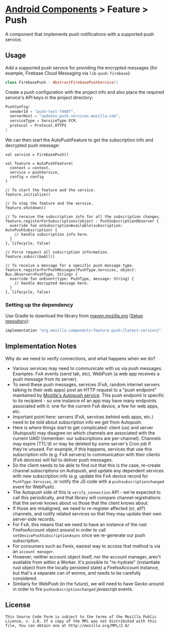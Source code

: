 # [Android Components](../../../README.md) > Feature > Push

A component that implements push notifications with a supported push service.

## Usage

Add a supported push service for providing the encrypted messages (for example, Firebase Cloud Messaging via `lib-push-firebase`):
```kotlin
class FirebasePush : AbstractFirebasePushService()
```

Create a push configuration with the project info and also place the required service's API keys in the project directory:

```kotlin
PushConfig(
  senderId = "push-test-f408f",
  serverHost = "updates.push.services.mozilla.com",
  serviceType = ServiceType.FCM,
  protocol = Protocol.HTTPS
)
```

We can then start the AutoPushFeature to get the subscription info and decrypted push message:
```kolin
val service = FirebasePush()

val feature = AutoPushFeature(
  context = context,
  service = pushService,
  config = config
)

// To start the feature and the service.
feature.initialize()

// To stop the feature and the service.
feature.shutdown()

// To receive the subscription info for all the subscription changes.
feature.registerForSubscriptions(object : PushSubscriptionObserver {
  override fun onSubscriptionAvailable(subscription: AutoPushSubscription) {
    // handle subscription info here.
  }
}, lifecycle, false)

// Force request all subscription information.
feature.subscribeAll()

// To receive a message for a specific push message type.
feature.registerForPushMessages(PushType.Services, object: Bus.Observer<PushType, String> {
  override fun onEvent(type: PushType, message: String) {
    // Handle decrypted message here.
  }
}, lifecycle, false)
```

### Setting up the dependency

Use Gradle to download the library from [maven.mozilla.org](https://maven.mozilla.org/) ([Setup repository](../../../README.md#maven-repository)):

```Groovy
implementation "org.mozilla.components:feature-push:{latest-version}"
```

## Implementation Notes

Why do we need to verify connections, and what happens when we do?
- Various services may need to communicate with us via push messages. Examples: FxA events (send tab, etc), WebPush (a web app receives a push message from its server).
- To send these push messages, services (FxA, random internet servers talking to their web apps) post an HTTP request to a "push endpoint" maintained by [Mozilla's Autopush service][0]. This push endpoint is specific to its recipient - so one instance of an app may have many endpoints associated with it: one for the current FxA device, a few for web apps, etc.
- Important point here: servers (FxA, services behind web apps, etc.) need to be told about subscription info we get from Autopush.
- Here is where things start to get complicated: client (us) and server (Autopush) may disagree on which channels are associated with the current UAID (remember: our subscriptions are per-channel). Channels may expire (TTL'd) or may be deleted by some server's Cron job if they're unused. For example, if this happens, services that use this subscription info (e.g. FxA servers) to communication with their clients (FxA devices) will fail to deliver push messages.
- So the client needs to be able to find out that this is the case, re-create channel subscriptions on Autopush, and update any dependent services with new subscription info (e.g. update the FxA device record for `PushType.Services`, or notify the JS code with a `pushsubscriptionchanged` event for WebPush).
- The Autopush side of this is `verify_connection` API - we're expected to call this periodically, and that library will compare channel registrations that the server knows about vs those that the client knows about.
- If those are misaligned, we need to re-register affected (or, all?) channels, and notify related services so that they may update their own server-side records.
- For FxA, this means that we need to have an instance of the rust FirefoxAccount object around in order to call `setDevicePushSubscriptionAsync` once we re-generate our push subscription.
- For consumers such as Fenix, easiest way to access that method is via an `account manager`.
- However, neither account object itself, nor the account manager, aren't available from within a Worker. It's possible to "re-hydrate" (instantiate rust object from the locally persisted state) a FirefoxAccount instance, but that's a separate can of worms, and needs to be carefully considered.
- Similarly for WebPush (in the future), we will need to have Gecko around in order to fire `pushsubscriptionchanged` javascript events.

## License

    This Source Code Form is subject to the terms of the Mozilla Public
    License, v. 2.0. If a copy of the MPL was not distributed with this
    file, You can obtain one at http://mozilla.org/MPL/2.0/

[0]: https://github.com/mozilla-services/autopush